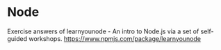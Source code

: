 # Node
Exercise answers of learnyounode - An intro to Node.js via a set of self-guided workshops. https://www.npmjs.com/package/learnyounode

